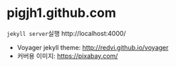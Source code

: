 # pigjh1.github.com

`jekyll server`실행
http://localhost:4000/

- Voyager jekyll theme: http://redvi.github.io/voyager
- 커버용 이미지: https://pixabay.com/
